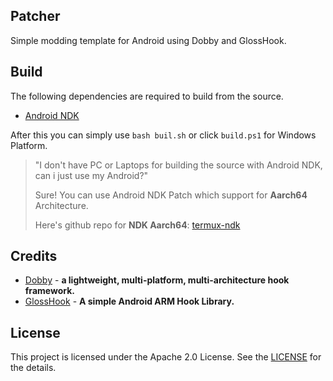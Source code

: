 ## Patcher
Simple modding template for Android using Dobby and GlossHook.

## Build
The following dependencies are required to build from the source.

- [Android NDK](https://developer.android.com/ndk/downloads)

After this you can simply use `bash buil.sh` or click `build.ps1` for Windows Platform.

> "I don't have PC or Laptops for building the source with Android NDK, can i just use my Android?"
>
> Sure! You can use Android NDK Patch which support for **Aarch64** Architecture.
>
> Here's github repo for **NDK Aarch64**: [termux-ndk](https://github.com/lzhiyong/termux-ndk)

## Credits
- [Dobby]() - **a lightweight, multi-platform, multi-architecture hook framework.**
- [GlossHook]() - **A simple Android ARM Hook Library.**

## License
This project is licensed under the Apache 2.0 License. See the [LICENSE](https://github.com/mrvenumx/patcher/blob/master/LICENSE) for the details.